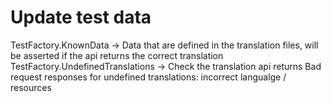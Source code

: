 ﻿# Update test data
TestFactory.KnownData -> Data that are defined in the translation files, will be asserted if the api returns the correct translation
TestFactory.UndefinedTranslations -> Check the translation api returns Bad request responses for undefined translations: incorrect langualge / resources
